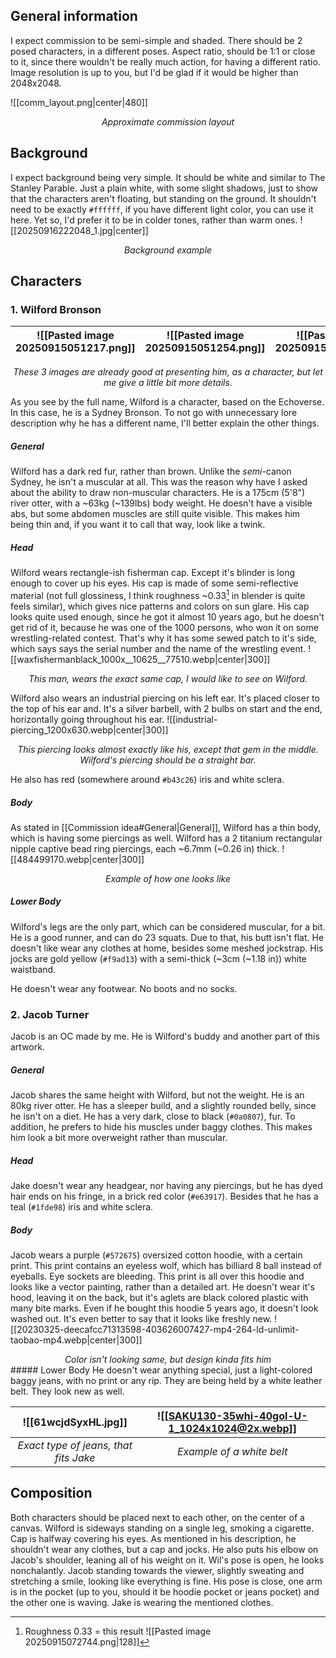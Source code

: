 ## General information
I expect commission to be semi-simple and shaded. There should be 2 posed characters, in a different poses. Aspect ratio, should be 1:1 or close to it, since there wouldn't be really much action, for having a different ratio. Image resolution is up to you, but I'd be glad if it would be higher than 2048x2048.

![[comm_layout.png|center|480]]

<center><i>Approximate commission layout</i></center>

<div style="page-break-after: always;"></div>

## Background
I expect background being very simple. It should be white and similar to The Stanley Parable. Just a plain white, with some slight shadows, just to show that the characters aren't floating, but standing on the ground. It shouldn't need to be exactly `#ffffff`, if you have different light color, you can use it here. Yet so, I'd prefer it to be in colder tones, rather than warm ones.
![[20250916222048_1.jpg|center]]
<center><i>Background example</i></center>

<div style="page-break-after: always;"></div>

## Characters
### 1. Wilford Bronson
| ![[Pasted image 20250915051217.png]] | ![[Pasted image 20250915051254.png]] | ![[Pasted image 20250915051311.png]] |
| ------------------------------------ | ------------------------------------ | ------------------------------------ |
<center><i>These 3 images are already good at presenting him, as a character, but let me give a little bit more details.</i></center>

As you see by the full name, Wilford is a character, based on the Echoverse. In this case, he is a Sydney Bronson. To not go with unnecessary lore description why he has a different name, I'll better explain the other things.
##### General
Wilford has a dark red fur, rather than brown. Unlike the *semi*-canon Sydney, he isn't a muscular at all. This was the reason why have I asked about the ability to draw non-muscular characters. He is a 175cm (5'8") river otter, with a ~63kg (~139lbs) body weight. He doesn't have a visible abs, but some abdomen muscles are still quite visible. This makes him being thin and, if you want it to call that way, look like a twink. 
##### Head
Wilford wears rectangle-ish fisherman cap. Except it's blinder is long enough to cover up his eyes. His cap is made of some semi-reflective material (not full glossiness, I think roughness ~0.33[^1] in blender is quite feels similar), which gives nice patterns and colors on sun glare. His cap looks quite used enough, since he got it almost 10 years ago, but he doesn't get rid of it, because he was one of the 1000 persons, who won it on some wrestling-related contest. That's why it has some sewed patch to it's side, which says says the serial number and the name of the wrestling event.
![[waxfishermanblack_1000x__10625__77510.webp|center|300]]
<center><i>This man, wears the exact same cap, I would like to see on Wilford.</i></center>

Wilford also wears an industrial piercing on his left ear. It's placed closer to the top of his ear and. It's a silver barbell, with 2 bulbs on start and the end, horizontally going throughout his ear.
![[industrial-piercing_1200x630.webp|center|300]]
<center><i>This piercing looks almost exactly like his, except that gem in the middle. Wilford's piercing should be a straight bar.</i></center>

He also has red (somewhere around `#b43c26`) iris and white sclera.
##### Body
As stated in [[Commission idea#General|General]], Wilford has a thin body, which is having some piercings as well. 
Wilford has a 2 titanium rectangular nipple captive bead ring piercings, each ~6.7mm (~0.26 in) thick.
![[484499170.webp|center|300]]
<center><i>Example of how one looks like</i></center>

##### Lower Body
Wilford's legs are the only part, which can be considered muscular, for a bit. He is a good runner, and can do 23 squats. Due to that, his butt isn't flat.
He doesn't like wear any clothes at home, besides some meshed jockstrap. His jocks are gold yellow (`#f9ad13`) with a semi-thick (~3cm (~1.18 in)) white waistband. 

He doesn't wear any footwear. No boots and no socks.

<div style="page-break-after: always;"></div>

### 2. Jacob Turner
Jacob is an OC made by me. He is Wilford's buddy and another part of this artwork.
##### General
Jacob shares the same height with Wilford, but not the weight. He is an 80kg river otter. He has a sleeper build, and a slightly rounded belly, since he isn't on a diet. He has a very dark, close to black (`#0a0807`), fur. To addition, he prefers to hide his muscles under baggy clothes. This makes him look a bit more overweight rather than muscular.
##### Head
Jake doesn't wear any headgear, nor having any piercings, but he has dyed hair ends on his fringe, in a brick red color (`#e63917`). Besides that he has a teal (`#1fde98`) iris and white sclera.
##### Body
Jacob wears a purple (`#572675`) oversized cotton hoodie, with a certain print. This print contains an eyeless wolf, which has billiard 8 ball instead of eyeballs. Eye sockets are bleeding. This print is all over this hoodie and looks like a vector painting, rather than a detailed art. 
He doesn't wear it's hood, leaving it on the back, but it's aglets are black colored plastic with many bite marks. Even if he bought this hoodie 5 years ago, it doesn't look washed out. It's even better to say that it looks like freshly new.
![[20230325-deecafcc71313598-403626007427-mp4-264-ld-unlimit-taobao-mp4.webp|center|300]]
<center><i>Color isn't looking same, but design kinda fits him</i></center>
##### Lower Body
He doesn't wear anything special, just a light-colored baggy jeans, with no print or any rip. They are being held by a white leather belt. They look new as well.

|![[61wcjdSyxHL.jpg]]|![[SAKU130-35whi-40gol-U-1_1024x1024@2x.webp]]|
| :---: | :---: |
|*Exact type of jeans, that fits Jake*|*Example of a white belt*|
## Composition
Both characters should be placed next to each other, on the center of a canvas. 
Wilford is sideways standing on a single leg, smoking a cigarette. Cap is halfway covering his eyes. As mentioned in his description, he shouldn't wear any clothes, but a cap and jocks. He also puts his elbow on Jacob's shoulder, leaning all of his weight on it. Wil's pose is open, he looks nonchalantly. 
Jacob standing towards the viewer, slightly sweating and stretching a smile, looking like everything is fine. His pose is close, one arm is in the pocket (up to you, should it be hoodie pocket or jeans pocket) and the other one is waving. Jake is wearing the mentioned clothes.

[^1]: Roughness 0.33 = this result  ![[Pasted image 20250915072744.png|128]]

